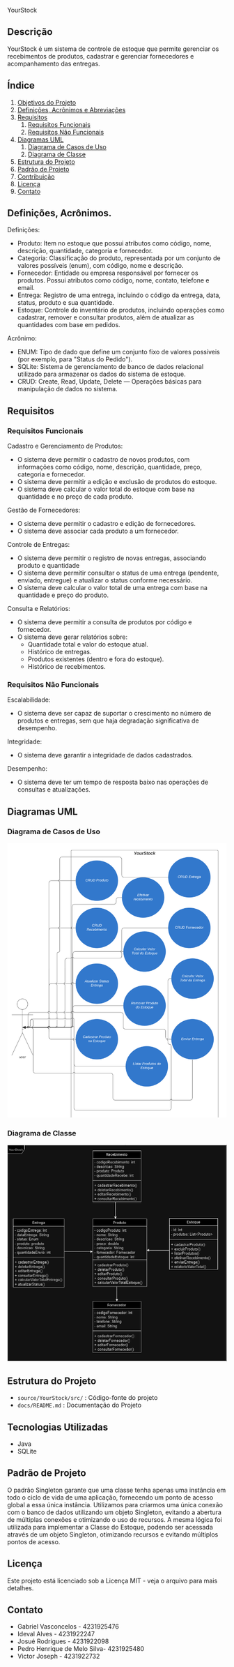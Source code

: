 YourStock

## Descrição

YourStock é um sistema de controle de estoque que permite gerenciar os recebimentos de produtos, cadastrar e gerenciar fornecedores e acompanhamento das entregas.

## Índice

1. [Objetivos do Projeto](#objetivo)
2. [Definições, Acrônimos e Abreviações](#definição)
3. [Requisitos](#requisitos)
   1. [Requisitos Funcionais](#rf)
   2. [Requisitos Não Funcionais](#rnf)
4. [Diagramas UML](#uml)
   1. [Diagrama de Casos de Uso](#uc)
   2. [Diagrama de Classe](#classe)
5. [Estrutura do Projeto](#estrutura)
6. [Padrão de Projeto](#padrao)
7. [Contribuição](#contribuição)
8. [Licença](#licença)
9. [Contato](#contato)

## Definições, Acrônimos.


Definições:


* Produto: Item no estoque que possui atributos como código, nome, descrição,
quantidade, categoria e fornecedor.
* Categoria: Classificação do produto, representada por um conjunto de valores
possíveis (enum), com código, nome e descrição.
* Fornecedor: Entidade ou empresa responsável por fornecer os produtos. Possui
atributos como código, nome, contato, telefone e email.
* Entrega: Registro de uma entrega, incluindo o código da entrega, data, status, produto e sua quantidade.
* Estoque: Controle do inventário de produtos, incluindo operações como cadastrar,
remover e consultar produtos, além de atualizar as quantidades com base em
pedidos.



Acrônimo:


* ENUM: Tipo de dado que define um conjunto fixo de valores possíveis (por exemplo,
para "Status do Pedido").
* SQLite: Sistema de gerenciamento de banco de dados relacional utilizado para
armazenar os dados do sistema de estoque.
* CRUD: Create, Read, Update, Delete — Operações básicas para manipulação de
dados no sistema.



## Requisitos



### Requisitos Funcionais


Cadastro e Gerenciamento de Produtos:
* O sistema deve permitir o cadastro de novos produtos, com informações como
código, nome, descrição, quantidade, preço, categoria e fornecedor.
* O sistema deve permitir a edição e exclusão de produtos do estoque.
* O sistema deve calcular o valor total do estoque com base na quantidade e no preço
de cada produto.



Gestão de Fornecedores:
* O sistema deve permitir o cadastro e edição de fornecedores.
* O sistema deve associar cada produto a um fornecedor.


Controle de Entregas:
* O sistema deve permitir o registro de novas entregas, associando produto e
quantidade
* O sistema deve permitir consultar o status de uma entrega (pendente, enviado,
entregue) e atualizar o status conforme necessário.
* O sistema deve calcular o valor total de uma entrega com base na quantidade e
preço do produto.



Consulta e Relatórios:


* O sistema deve permitir a consulta de produtos por código e fornecedor.
* O sistema deve gerar relatórios sobre:
  * Quantidade total e valor do estoque atual.
  * Histórico de entregas.
  * Produtos existentes (dentro e fora do estoque).
  * Histórico de recebimentos.



### Requisitos Não Funcionais


Escalabilidade:
* O sistema deve ser capaz de suportar o crescimento no número de produtos e
entregas, sem que haja degradação significativa de desempenho.


Integridade:
* O sistema deve garantir a integridade de dados cadastrados.


Desempenho:
* O sistema deve ter um tempo de resposta baixo nas operações de consultas e
atualizações.

## Diagramas UML
   
### Diagrama de Casos de Uso
  
![Diagrama_de_CasoDeUso](YourStockUC.png)
   
### Diagrama de Classe

![Diagrama_de_Classe](YourStockClass.png)

## Estrutura do Projeto 


- `source/YourStock/src/` : Código-fonte do projeto
- `docs/README.md` : Documentação do Projeto

## Tecnologias Utilizadas


- Java
- SQLite

## Padrão de Projeto


O padrão Singleton garante que uma classe tenha apenas uma instância em todo o ciclo de vida de uma aplicação, 
fornecendo um ponto de acesso global a essa única instância. Utilizamos para criarmos uma única conexão com o banco de dados utilizando um objeto Singleton, 
evitando a abertura de múltiplas conexões e otimizando o uso de recursos. 
A mesma lógica foi utilizada para implementar a Classe do Estoque, podendo ser acessada através de um objeto Singleton, otimizando recursos e evitando múltiplos pontos de acesso.

## Licença
Este projeto está licenciado sob a Licença MIT - veja o arquivo <LICENSE> para mais detalhes.

## Contato
* Gabriel Vasconcelos - 4231925476 
* Ideval Alves - 4231922247
* Josué Rodrigues - 4231922098
* Pedro Henrique de Melo Silva- 4231925480
* Victor Joseph - 4231922732 

